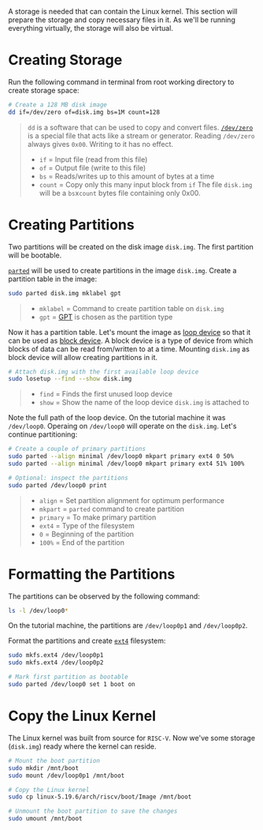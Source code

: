 A storage is needed that can contain the Linux kernel. This section will prepare the storage and copy necessary files in it. As we'll be running everything virtually, the storage will also be virtual.

# Creating Storage

Run the following command in terminal from root working directory to create storage space:
``` bash
# Create a 128 MB disk image
dd if=/dev/zero of=disk.img bs=1M count=128
```
> `dd` is a software that can be used to copy and convert files. [`/dev/zero`](https://unix.stackexchange.com/questions/63238/purpose-of-dev-zero) is a special file that acts like a stream or generator. Reading `/dev/zero` always gives `0x00`. Writing to it has no effect.
> - `if` = Input file (read from this file)
> - `of` = Output file (write to this file)
> - `bs` = Reads/writes up to this amount of bytes at a time
> - `count` = Copy only this many input block from `if`
> The file `disk.img` will be a `bs`x`count` bytes file containing only 0x00.

# Creating Partitions

Two partitions will be created on the disk image `disk.img`. The first partition will be bootable.

[`parted`](https://linux.die.net/man/8/parted) will be used to create partitions in the image `disk.img`. Create a partition table in the image:
``` bash
sudo parted disk.img mklabel gpt
```
> - `mklabel` = Command to create partition table on `disk.img`
> - `gpt` = [GPT](https://en.wikipedia.org/wiki/GUID_Partition_Table) is chosen as the partition type

Now it has a partition table. Let's mount the image as [loop device](https://en.wikipedia.org/wiki/Loop_device) so that it can be used as [block device](https://en.wikipedia.org/wiki/Device_file#Block_devices). A block device is a type of device from which blocks of data can be read from/written to at a time. Mounting `disk.img` as block device will allow creating partitions in it.
``` bash
# Attach disk.img with the first available loop device
sudo losetup --find --show disk.img
```
> - `find` = Finds the first unused loop device
> - `show` = Show the name of the loop device `disk.img` is attached to

Note the full path of the loop device. On the tutorial machine it was `/dev/loop0`. Operaing on `/dev/loop0` will operate on the `disk.img`. Let's continue partitioning:
``` bash
# Create a couple of primary partitions
sudo parted --align minimal /dev/loop0 mkpart primary ext4 0 50%
sudo parted --align minimal /dev/loop0 mkpart primary ext4 51% 100%

# Optional: inspect the partitions
sudo parted /dev/loop0 print
```
> - `align` = Set partition alignment for optimum performance
> - `mkpart` = `parted` command to create partition
> - `primary` = To make primary partition
> - `ext4` = Type of the filesystem
> - `0` = Beginning of the partition
> - `100%` = End of the partition

# Formatting the Partitions

The partitions can be observed by the following command:
``` bash
ls -l /dev/loop0*
```
On the tutorial machine, the partitions are `/dev/loop0p1` and `/dev/loop0p2`.

Format the partitions and create [`ext4`](https://en.wikipedia.org/wiki/Ext4) filesystem:
``` bash
sudo mkfs.ext4 /dev/loop0p1
sudo mkfs.ext4 /dev/loop0p2

# Mark first partition as bootable
sudo parted /dev/loop0 set 1 boot on
```

# Copy the Linux Kernel

The Linux kernel was built from source for `RISC-V`. Now we've some storage (`disk.img`) ready where the kernel can reside.
``` bash
# Mount the boot partition
sudo mkdir /mnt/boot
sudo mount /dev/loop0p1 /mnt/boot

# Copy the Linux kernel
sudo cp linux-5.19.6/arch/riscv/boot/Image /mnt/boot

# Unmount the boot partition to save the changes
sudo umount /mnt/boot
```
